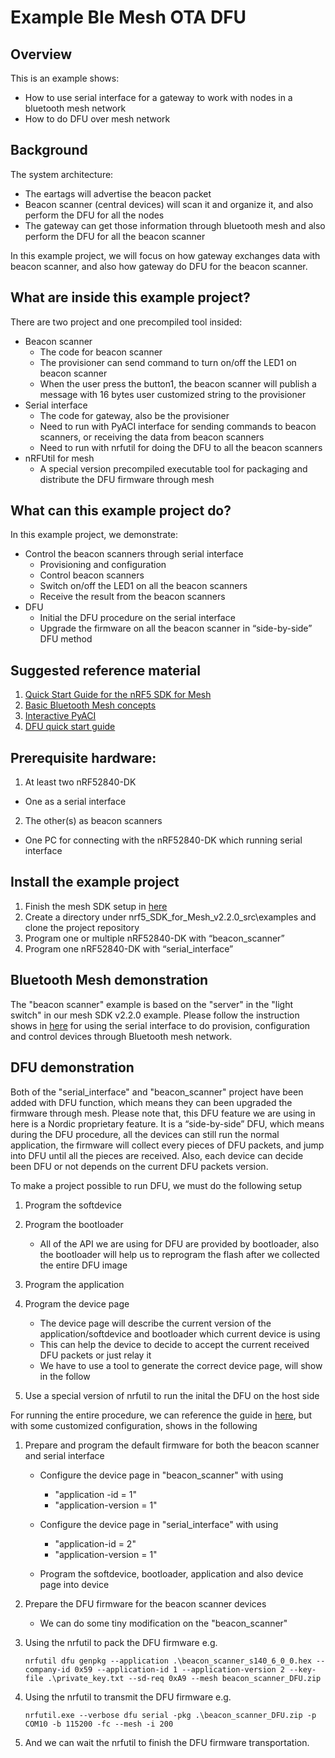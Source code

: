 # Example Ble Mesh OTA DFU
## Overview

This is an example shows:
 
*  How to use serial interface for a gateway to work with nodes in a bluetooth mesh network
*  How to do DFU over mesh network


## Background
The system architecture:

*  The eartags will advertise the beacon packet
*  Beacon scanner (central devices) will scan it and organize it, and also perform the DFU for all the nodes
*  The gateway can get those information through bluetooth mesh and also perform the DFU for all the beacon scanner

In this example project, we will focus on how gateway exchanges data with beacon scanner, and also how gateway do DFU for the beacon scanner.

## What are inside this example project?
There are two project and one precompiled tool insided:

*  Beacon scanner
    *  The code for beacon scanner
    *  The provisioner can send command to turn on/off the LED1 on beacon scanner
    *  When the user press the button1, the beacon scanner will publish a message with 16 bytes user customized string to the provisioner
*  Serial interface
    *  The code for gateway, also be the provisioner
    *  Need to run with PyACI interface for sending commands to beacon scanners, or receiving the data from beacon scanners
    *  Need to run with nrfutil for doing the DFU to all the beacon scanners
*  nRFUtil for mesh
    *  A special version precompiled executable tool for packaging and distribute the DFU firmware through mesh

## What can this example project do?
In this example project, we demonstrate:

*  Control the beacon scanners through serial interface
	*  Provisioning and configuration
	*  Control beacon scanners
	*  Switch on/off the LED1 on all the beacon scanners
	*  Receive the result from the beacon scanners
*  DFU 
	*  Initial the DFU procedure on the serial interface
	*  Upgrade the firmware on all the beacon scanner in “side-by-side” DFU method

## Suggested reference material

1. [Quick Start Guide for the nRF5 SDK for Mesh](https://infocenter.nordicsemi.com/topic/com.nordic.infocenter.meshsdk.v2.2.0/md_doc_getting_started_getting_started.html?cp=4_1_0_1)
2. [Basic Bluetooth Mesh concepts](https://infocenter.nordicsemi.com/index.jsp?topic=%2Fcom.nordic.infocenter.meshsdk.v2.2.0%2Fmd_doc_introduction_basic_concepts.html&cp=4_1_0_0_5) 
3. [Interactive PyACI](https://infocenter.nordicsemi.com/index.jsp?topic=%2Fcom.nordic.infocenter.meshsdk.v2.2.0%2Fmd_scripts_interactive_pyaci_README.html&cp=4_1_0_3_0) 
4. [DFU quick start guide](https://infocenter.nordicsemi.com/index.jsp?topic=%2Fcom.nordic.infocenter.meshsdk.v2.2.0%2Fmd_doc_getting_started_dfu_quick_start.html&cp=4_1_0_1_2)

## Prerequisite hardware:

1. At least two nRF52840-DK
*	One as a serial interface
2. The other(s) as beacon scanners
*	One PC for connecting with the nRF52840-DK which running serial interface

## Install the example project

1. Finish the mesh SDK setup in [here](https://infocenter.nordicsemi.com/index.jsp?topic=%2Fcom.nordic.infocenter.meshsdk.v2.2.0%2Fmd_doc_getting_started_getting_started.html&cp=4_1_0_1) 
2. Create a directory under nrf5_SDK_for_Mesh_v2.2.0_src\examples and clone the project repository
3. Program one or multiple nRF52840-DK with “beacon_scanner”
4. Program one nRF52840-DK with “serial_interface”


## Bluetooth Mesh demonstration
The "beacon scanner" example is based on the "server" in the "light switch" in our mesh SDK v2.2.0 example. Please follow the instruction shows in [here](https://infocenter.nordicsemi.com/topic/com.nordic.infocenter.meshsdk.v2.2.0/md_scripts_interactive_pyaci_doc_demo_configuration.html?cp=4_1_0_3_0_2) for using the serial interface to do provision, configuration and control devices through Bluetooth mesh network.

## DFU demonstration
Both of the "serial_interface" and "beacon_scanner" project have been added with DFU function, which means they can been upgraded the firmware through mesh.
Please note that, this DFU feature we are using in here is a Nordic proprietary feature. It is a “side-by-side” DFU, which means during the DFU procedure, all the devices can still run the normal application, the firmware will collect every pieces of DFU packets, and jump into DFU until all the pieces are received. Also, each device can decide been DFU or not depends on the current DFU packets version.

To make a project possible to run DFU, we must do the following setup

1. Program the softdevice
2. Program the bootloader

	*    All of the API we are using for DFU are provided by bootloader, also the bootloader will help us to reprogram the flash after we collected the entire DFU image

3. Program the application
4. Program the device page

	*    The device page will describe the current version of the application/softdevice and bootloader which current device is using
	*    This can help the device to decide to accept the current received DFU packets or just relay it
	*    We have to use a tool to generate the correct device page, will show in the follow

5. Use a special version of nrfutil to run the inital the DFU on the host side


For running the entire procedure, we can reference the guide in [here](https://infocenter.nordicsemi.com/index.jsp?topic=%2Fcom.nordic.infocenter.meshsdk.v2.2.0%2Fmd_doc_getting_started_dfu_quick_start.html), but with some customized configuration, shows in the following

1. Prepare and program the default firmware for both the beacon scanner and serial interface

    *	Configure the device page in "beacon_scanner" with using 

    	*	"application -id = 1" 
    	*	"application-version = 1"

    *	Configure the device page in "serial_interface" with using 

    	*	"application-id = 2" 
    	*	"application-version = 1"

    *	Program the softdevice, bootloader, application and also device page into device

2. Prepare the DFU firmware for the beacon scanner devices

    *	We can do some tiny modification on the "beacon_scanner"

3. Using the nrfutil to pack the DFU firmware
    e.g.
    ```
    nrfutil dfu genpkg --application .\beacon_scanner_s140_6_0_0.hex --company-id 0x59 --application-id 1 --application-version 2 --key-file .\private_key.txt --sd-req 0xA9 --mesh beacon_scanner_DFU.zip 
    ```
4. Using the nrfutil to transmit the DFU firmware
    e.g.
    ```
    nrfutil.exe --verbose dfu serial -pkg .\beacon_scanner_DFU.zip -p COM10 -b 115200 -fc --mesh -i 200
    ```
5. And we can wait the nrfutil to finish the DFU firmware transportation.

